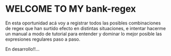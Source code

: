 # WELCOME TO MY bank-regex

En esta oportunidad acá voy a registrar todos las posibles combinaciones de regex que han surtido efecto en distintas situaciones, e intentar hacerme un manual a modo de tutorial para entender y dominar lo mejor posible las expresiones regulares paso a paso.

En desarrollo!!...